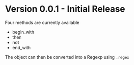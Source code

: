 # Version 0.0.1 - Initial Release
Four methods are currently available

* begin_with
* then
* not
* end_with

The object can then be converted into a Regexp using `.regex`
